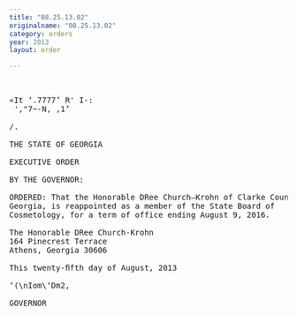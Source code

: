 ```yaml
---
title: "08.25.13.02"
originalname: "08.25.13.02"
category: orders
year: 2013
layout: order

---
```

<pre>
 

«It ‘.7777’ R' I-:
 ',"7~-N, ,1’

/.

THE STATE OF GEORGIA

EXECUTIVE ORDER

BY THE GOVERNOR:

ORDERED: That the Honorable DRee Church—Krohn of Clarke County,
Georgia, is reappointed as a member of the State Board of
Cosmetology, for a term of office ending August 9, 2016.

The Honorable DRee Church-Krohn
164 Pinecrest Terrace
Athens, Georgia 30606

This twenty-ﬁfth day of August, 2013

‘(\nIom\‘Dm2,

GOVERNOR

</pre>

